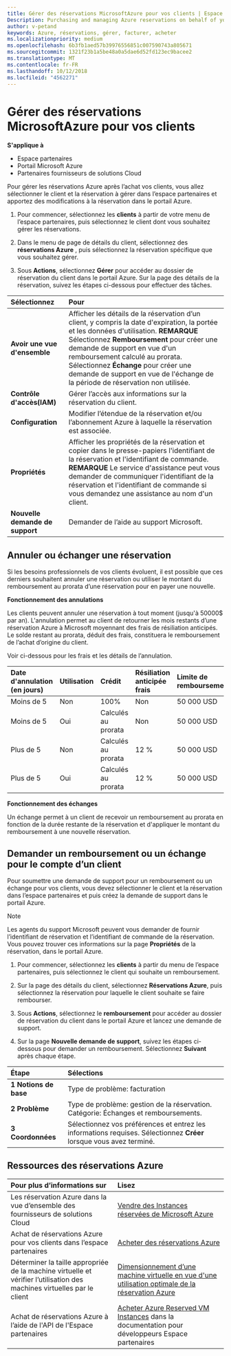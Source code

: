 ```yaml
---
title: Gérer des réservations MicrosoftAzure pour vos clients | Espace partenaires
Description: Purchasing and managing Azure reservations on behalf of your customers.
author: v-petand
keywords: Azure, réservations, gérer, facturer, acheter
ms.localizationpriority: medium
ms.openlocfilehash: 6b3fb1aed57b39976556851c007590743a805671
ms.sourcegitcommit: 1321f23b1a5be48a0a5dae6d52fd123ec9bacee2
ms.translationtype: MT
ms.contentlocale: fr-FR
ms.lasthandoff: 10/12/2018
ms.locfileid: "4562271"
---
```

# <a name="manage-microsoft-azure-reservations-on-behalf-of-your-customers"></a>Gérer des réservations MicrosoftAzure pour vos clients

**S'applique à**

-  Espace partenaires
-  Portail Microsoft Azure
-  Partenaires fournisseurs de solutions Cloud

Pour gérer les réservations Azure après l’achat vos clients, vous allez sélectionner le client et la réservation à gérer dans l’espace partenaires et apportez des modifications à la réservation dans le portail Azure. 

1. Pour commencer, sélectionnez les **clients** à partir de votre menu de l’espace partenaires, puis sélectionnez le client dont vous souhaitez gérer les réservations. 

2. Dans le menu de page de détails du client, sélectionnez des **réservations Azure** , puis sélectionnez la réservation spécifique que vous souhaitez gérer.  

3. Sous **Actions**, sélectionnez **Gérer** pour accéder au dossier de réservation du client dans le portail Azure. Sur la page des détails de la réservation, suivez les étapes ci-dessous pour effectuer des tâches.  

| **Sélectionnez**   | **Pour**    |
|:-----------------------------|:-----------------|
| **Avoir une vue d'ensemble**   | Afficher les détails de la réservation d’un client, y compris la date d'expiration, la portée et les données d'utilisation. **REMARQUE** Sélectionnez **Remboursement** pour créer une demande de support en vue d'un remboursement calculé au prorata. Sélectionnez **Échange** pour créer une demande de support en vue de l'échange de la période de réservation non utilisée.  
| **Contrôle d'accès(IAM)**   | Gérer l’accès aux informations sur la réservation du client.|
| **Configuration**   | Modifier l’étendue de la réservation et/ou l’abonnement Azure à laquelle la réservation est associée.    |
| **Propriétés**   | Afficher les propriétés de la réservation et copier dans le presse-papiers l'identifiant de la réservation et l'identifiant de commande. **REMARQUE** Le service d'assistance peut vous demander de communiquer l'identifiant de la réservation et l'identifiant de commande si vous demandez une assistance au nom d'un client.    |
| **Nouvelle demande de support**    | Demander de l’aide au support Microsoft.   |
 
## <a name="cancel-or-exchange-a-reservation"></a>Annuler ou échanger une réservation 
Si les besoins professionnels de vos clients évoluent, il est possible que ces derniers souhaitent annuler une réservation ou utiliser le montant du remboursement au prorata d’une réservation pour en payer une nouvelle. 

**Fonctionnement des annulations**

Les clients peuvent annuler une réservation à tout moment (jusqu'à 50000$ par an). L'annulation permet au client de retourner les mois restants d’une réservation Azure à Microsoft moyennant des frais de résiliation anticipés. Le solde restant au prorata, déduit des frais, constituera le remboursement de l’achat d’origine du client. 

Voir ci-dessous pour les frais et les détails de l’annulation.

|**Date d'annulation**<br> (en jours)   |**Utilisation**    |**Crédit**  |**Résiliation anticipée**<br> frais    |**Limite de remboursement** | 
|:----------------------------------|:------------|:-----------|:--------------------------------|:--------------|
|Moins de 5                       | Non          | 100%       | Non                              | 50 000 USD   |
|Moins de 5                       | Oui         | Calculés au prorata  | Non                              | 50 000 USD   |
|Plus de 5                        | Non          | Calculés au prorata  | 12 %                             | 50 000 USD   |
|Plus de 5                        | Oui         | Calculés au prorata  | 12 %                             | 50 000 USD   |


**Fonctionnement des échanges** 

Un échange permet à un client de recevoir un remboursement au prorata en fonction de la durée restante de la réservation et d'appliquer le montant du remboursement à une nouvelle réservation.   

## <a name="request-a-refund-or-exchange-on-behalf-of-a-customer"></a>Demander un remboursement ou un échange pour le compte d’un client 

Pour soumettre une demande de support pour un remboursement ou un échange pour vos clients, vous devez sélectionner le client et la réservation dans l’espace partenaires et puis créez la demande de support dans le portail Azure. 

>[!NOTE]
>Les agents du support Microsoft peuvent vous demander de fournir l’identifiant de réservation et l’identifiant de commande de la réservation. Vous pouvez trouver ces informations sur la page **Propriétés** de la réservation, dans le portail Azure. 

1. Pour commencer, sélectionnez les **clients** à partir du menu de l’espace partenaires, puis sélectionnez le client qui souhaite un remboursement. 

2. Sur la page des détails du client, sélectionnez **Réservations Azure**, puis sélectionnez la réservation pour laquelle le client souhaite se faire rembourser.  

3. Sous **Actions**, sélectionnez le **remboursement** pour accéder au dossier de réservation du client dans le portail Azure et lancez une demande de support.  

4. Sur la page **Nouvelle demande de support**, suivez les étapes ci-dessous pour demander un remboursement. Sélectionnez **Suivant** après chaque étape. 

|**Étape**   |**Sélections**    |
|:-----------------------------|:-----------------|
|**1 Notions de base**   |Type de problème: facturation  |
|**2 Problème**   |Type de problème: gestion de la réservation. Catégorie: Échanges et remboursements. |
|**3 Coordonnées**   |Sélectionnez vos préférences et entrez les informations requises. Sélectionnez **Créer** lorsque vous avez terminé.   |

## <a name="azure-reservations-resources"></a>Ressources des réservations Azure
|**Pour plus d’informations sur**   |**Lisez**    |
|:-----------------------------|:-----------------|
|Les réservation Azure dans la vue d’ensemble des fournisseurs de solutions Cloud  | [Vendre des Instances réservées de Microsoft Azure](azure-reservations.md) |
|Achat de réservations Azure pour vos clients dans l’espace partenaires   |[Acheter des réservations Azure](azure-reservations-buying.md) |
|Déterminer la taille appropriée de la machine virtuelle et vérifier l’utilisation des machines virtuelles par le client   |[Dimensionnement d’une machine virtuelle en vue d'une utilisation optimale de la réservation Azure](azure-usage.md)   |
|Achat de réservations Azure à l’aide de l'API de l'Espace partenaires | [Acheter Azure Reserved VM Instances](https://docs.microsoft.com/partner-center/develop/purchase-azure-reservations) dans la documentation pour développeurs Espace partenaires

